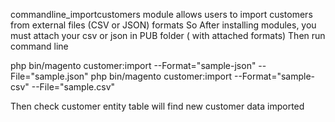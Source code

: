 commandline_importcustomers module allows users 
to import customers from external files (CSV or JSON) formats 
So After installing modules, you must attach your csv or json in PUB folder ( with  attached formats)
Then run command line 

php bin/magento customer:import --Format="sample-json" --File="sample.json"
php bin/magento customer:import --Format="sample-csv" --File="sample.csv"

Then check customer entity table will find new customer data imported
